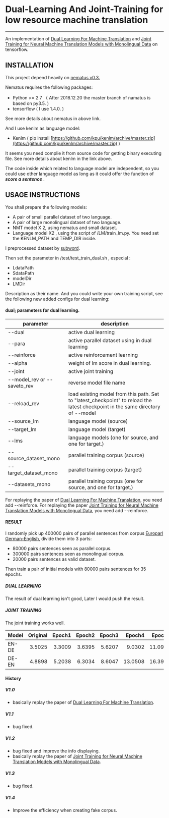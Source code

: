 # Dual-Learning And Joint-Training for low resource machine translation
-------

An implementation of [Dual Learning For Machine Translation](https://arxiv.org/abs/1611.00179) and [Joint Training for Neural Machine Translation Models with Monolingual Data](https://arxiv.org/abs/1803.00353) on tensorflow.

INSTALLATION
------------
This project depend heavily on [nematus v0.3. ]( https://github.com/EdinburghNLP/nematus )

Nematus requires the following packages:

 - Python >= 2.7 （ After 2018.12.20 the master branch of namatus is based on py3.5. )
 - tensorflow ( I use 1.4.0. )

See more details about nematus in above link.

And I use kenlm as language model:

- Kenlm ( pip install [https://github.com/kpu/kenlm/archive/master.zip](https://github.com/kpu/kenlm/archive/master.zip) )

It seems you need complie it from source code for getting binary executing file. See more details about kenlm in the link above.

The code inside which related to language model are independent, so you could use other language model as long as it could offer the function of ***score a sentence*** . 
 
USAGE INSTRUCTIONS
------------------

You shall prepare the following models:

- A pair of small parallel dataset of two language.
- A pair of large monolingual dataset of two language.
- NMT model X 2, using nematus and small dataset.
- Language model X2 , using the script of /LM/train_lm.py. You need set the KENLM_PATH and TEMP_DIR inside.

I preprocessed dataset by [subword](https://github.com/rsennrich/subword-nmt).

Then set the parameter in /test/test_train_dual.sh , especial :
- LdataPath
- SdataPath
- modelDir
- LMDir

Description as their name. And you could write your own training script, see the following new added configs for dual learning:

#### dual; parameters for dual learning.
| parameter | description |
|---        |---          |
| --dual | active dual learning |
| --para | active parallel dataset using in dual learning |
| --reinforce | active reinforcement learning |
| --alpha|weight of lm score in dual learning. |
| --joint | active joint training |
| --model_rev or --saveto_rev | reverse model file name |
| --reload_rev | load existing model from this path. Set to \"latest_checkpoint\" to reload the latest checkpoint in the same directory of --model |
| --source_lm | language model (source) |
| --target_lm | language model (target) |
| --lms | language models (one for source, and one for target.) |
| --source_dataset_mono | parallel training corpus (source) |
| --target_dataset_mono | parallel training corpus (target) |
| --datasets_mono | parallel training corpus (one for source, and one for target.) | 

For replaying the paper of [Dual Learning For Machine Translation](https://arxiv.org/abs/1611.00179), you need add  --reinforce.
For replaying the paper [Joint Training for Neural Machine Translation Models with Monolingual Data](https://arxiv.org/abs/1611.00179), you need add  --reinforce.

#### RESULT

I randomly pick up 400000 pairs of parallel sentences from corpus [Europarl German-English](http://www.statmt.org/europarl/v7/de-en.tgz), divide them into 3 parts:

- 80000 pairs sentences seen as parallel corpus.
- 300000 pairs sentences seen as monolingual corpus.
- 20000 pairs sentences as valid dataset.

Then train a pair of initial models with 80000 pairs sentences for 35 epochs. 

##### DUAL LEARNING  

The result of dual learning isn't good, Later I would push the result.

##### JOINT TRAINING

 The joint training works well.

| Model        | Original | Epoch1 | Epoch2 | Epoch3 | Epoch4 | Epoch5 | Epoch6 | 
|--------------|---------:|--------:|--------:|--------:|---------:|---------:|---------:|
| EN-DE        | 3.5025    | 3.3009 | 3.6395  | 5.6207 |  9.0302  | 11.0943| 12.5482 |
| DE-EN        | 4.8898    | 5.2038   | 6.3034   | 8.6047  | 13.0508 | 16.3928| 18.4444 |

#### History

##### V1.0

- basically replay the paper of [Dual Learning For Machine Translation](https://arxiv.org/abs/1611.00179).

##### V1.1

- bug fixed.

##### V1.2

- bug fixed and improve the info displaying.
- basically replay the paper of [Joint Training for Neural Machine Translation Models with Monolingual Data](https://arxiv.org/abs/1611.00179).

##### V1.3

- bug fixed.

##### V1.4

- Improve the efficiency when creating fake corpus.
